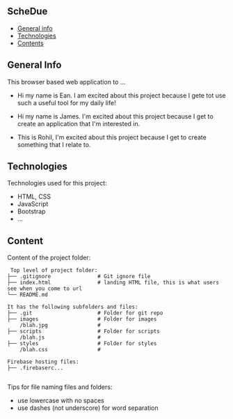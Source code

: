 ## ScheDue

* [General info](#general-info)
* [Technologies](#technologies)
* [Contents](#content)

## General Info
This browser based web application to ...
* Hi my name is Ean. I am excited about this project because I gete tot use such a useful tool for my daily life!

* Hi my name is James. I'm excited about this project because I get to create an application that I'm interested in.

* This is Rohil, I'm excited about this project because I get to create something that I relate to.


## Technologies
Technologies used for this project:
* HTML, CSS
* JavaScript
* Bootstrap 
* ...
	
## Content
Content of the project folder:

```
 Top level of project folder: 
├── .gitignore               # Git ignore file
├── index.html               # landing HTML file, this is what users see when you come to url
└── README.md

It has the following subfolders and files:
├── .git                     # Folder for git repo
├── images                   # Folder for images
    /blah.jpg                # 
├── scripts                  # Folder for scripts
    /blah.js                 # 
├── styles                   # Folder for styles
    /blah.css                # 

Firebase hosting files: 
├── .firebaserc...


```

Tips for file naming files and folders:
* use lowercase with no spaces
* use dashes (not underscore) for word separation

